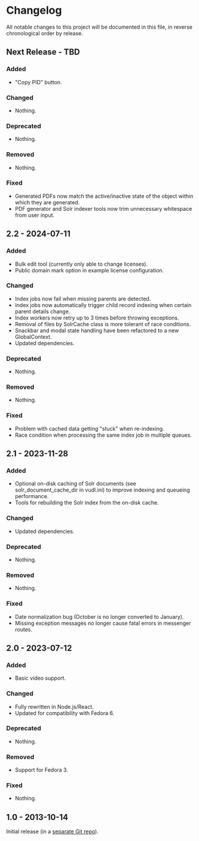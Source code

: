 # Changelog

All notable changes to this project will be documented in this file, in reverse chronological order by release.

## Next Release - TBD

### Added

- "Copy PID" button.

### Changed

- Nothing.

### Deprecated

- Nothing.

### Removed

- Nothing.

### Fixed

- Generated PDFs now match the active/inactive state of the object within which they are generated.
- PDF generator and Solr indexer tools now trim unnecessary whitespace from user input.

## 2.2 - 2024-07-11

### Added

- Bulk edit tool (currently only able to change licenses).
- Public domain mark option in example license configuration.

### Changed

- Index jobs now fail when missing parents are detected.
- Index jobs now automatically trigger child record indexing when certain parent details change.
- Index workers now retry up to 3 times before throwing exceptions.
- Removal of files by SolrCache class is more tolerant of race conditions.
- Snackbar and modal state handling have been refactored to a new GlobalContext.
- Updated dependencies.

### Deprecated

- Nothing.

### Removed

- Nothing.

### Fixed

- Problem with cached data getting "stuck" when re-indexing.
- Race condition when processing the same index job in multiple queues.

## 2.1 - 2023-11-28

### Added

- Optional on-disk caching of Solr documents (see solr_document_cache_dir in vudl.ini) to improve indexing and queueing performance.
- Tools for rebuilding the Solr index from the on-disk cache.

### Changed

- Updated dependencies.

### Deprecated

- Nothing.

### Removed

- Nothing.

### Fixed

- Date normalization bug (October is no longer converted to January).
- Missing exception messages no longer cause fatal errors in messenger routes.

## 2.0 - 2023-07-12

### Added

- Basic video support.

### Changed

- Fully rewritten in Node.js/React.
- Updated for compatibility with Fedora 6.

### Deprecated

- Nothing.

### Removed

- Support for Fedora 3.

### Fixed

- Nothing.

## 1.0 - 2013-10-14

Initial release (in a [separate Git repo](https://github.com/vufind-org/vudl)).
